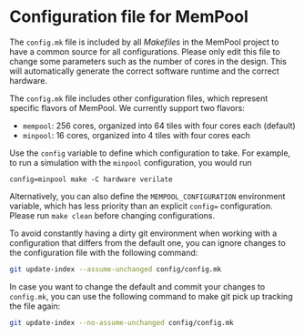 # Configuration file for MemPool

The `config.mk` file is included by all *Makefiles* in the MemPool project to have
a common source for all configurations. Please only edit this file to change some
parameters such as the number of cores in the design. This will automatically
generate the correct software runtime and the correct hardware.

The `config.mk` file includes other configuration files, which represent specific
flavors of MemPool. We currently support two flavors:
- `mempool`: 256 cores, organized into 64 tiles with four cores each (default)
- `minpool`: 16 cores, organized into 4 tiles with four cores each

Use the `config` variable to define which configuration to take. For example,
to run a simulation with the `minpool` configuration, you would run
```
config=minpool make -C hardware verilate
```
Alternatively, you can also define the `MEMPOOL_CONFIGURATION` environment
variable, which has less priority than an explicit `config=` configuration.
Please run `make clean` before changing configurations.

To avoid constantly having a dirty git environment when working with a
configuration that differs from the default one, you can ignore changes to the
configuration file with the following command:

```bash
git update-index --assume-unchanged config/config.mk
```

In case you want to change the default and commit your changes to `config.mk`,
you can use the following command to make git pick up tracking the file again:

```bash
git update-index --no-assume-unchanged config/config.mk
```
